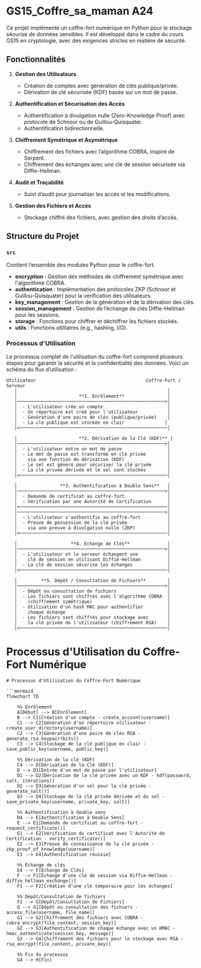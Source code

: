 # GS15_Coffre_sa_maman A24

Ce projet implémente un coffre-fort numérique en Python pour le stockage sécurisé de données sensibles. Il est développé dans le cadre du cours GS15 en cryptologie, avec des exigences strictes en matière de sécurité.

## Fonctionnalités

1. **Gestion des Utilisateurs**
   - Création de comptes avec génération de clés publique/privée.
   - Dérivation de clé sécurisée (KDF) basée sur un mot de passe.
   
2. **Authentification et Sécurisation des Accès**
   - Authentification à divulgation nulle (Zero-Knowledge Proof) avec protocole de Schnoor ou de Guillou-Quisquater.
   - Authentification bidirectionnelle.

3. **Chiffrement Symétrique et Asymétrique**
   - Chiffrement des fichiers avec l’algorithme COBRA, inspiré de Serpent.
   - Chiffrement des échanges avec une clé de session sécurisée via Diffie-Hellman.

4. **Audit et Traçabilité**
   - Suivi d’audit pour journaliser les accès et les modifications.

5. **Gestion des Fichiers et Accès**
   - Stockage chiffré des fichiers, avec gestion des droits d’accès.

## Structure du Projet

### `src`
Contient l’ensemble des modules Python pour le coffre-fort.

- **encryption** : Gestion des méthodes de chiffrement symétrique avec l'algorithme COBRA.
- **authentication** : Implémentation des protocoles ZKP (Schnoor et Guillou-Quisquater) pour la vérification des utilisateurs.
- **key_management** : Gestion de la génération et de la dérivation des clés.
- **session_management** : Gestion de l’échange de clés Diffie-Hellman pour les sessions.
- **storage** : Fonctions pour chiffrer et déchiffrer les fichiers stockés.
- **utils** : Fonctions utilitaires (e.g., hashing, I/O).

### Processus d'Utilisation

Le processus complet de l'utilisation du coffre-fort comprend plusieurs étapes pour garantir la sécurité et la confidentialité des données. Voici un schéma du flux d’utilisation :

```plaintext
Utilisateur                                         Coffre-Fort / Serveur
   │                                                        │
   │                       **1. Enrôlement**                │
   │───────────────────────────────────────────────────────>│
   │  - L'utilisateur crée un compte                        │
   │  - Un répertoire est créé pour l'utilisateur           │
   │  - Génération d'une paire de clés (publique/privée)    │
   │  - La clé publique est stockée en clair               │
   │<───────────────────────────────────────────────────────│

   │                       **2. Dérivation de la Clé (KDF)** │
   │───────────────────────────────────────────────────────>│
   │  - L'utilisateur entre un mot de passe                 │
   │  - Le mot de passe est transformé en clé privée        │
   │    via une fonction de dérivation (KDF)                │
   │  - Le sel est généré pour sécuriser la clé privée      │
   │  - La clé privée dérivée et le sel sont stockés        │
   │<───────────────────────────────────────────────────────│

   │                **3. Authentification à Double Sens**   │
   │───────────────────────────────────────────────────────>│
   │  - Demande de certificat au coffre-fort                │
   │  - Vérification par une Autorité de Certification      │
   │<───────────────────────────────────────────────────────│
   │───────────────────────────────────────────────────────>│
   │  - L'utilisateur s'authentifie au coffre-fort          │
   │  - Preuve de possession de la clé privée               │
   │    via une preuve à divulgation nulle (ZKP)            │
   │<───────────────────────────────────────────────────────│

   │                    **4. Échange de Clés**              │
   │───────────────────────────────────────────────────────>│
   │  - L'utilisateur et le serveur échangent une           │
   │    clé de session en utilisant Diffie-Hellman          │
   │  - La clé de session sécurise les échanges             │
   │<───────────────────────────────────────────────────────│

   │         **5. Dépôt / Consultation de Fichiers**        │
   │───────────────────────────────────────────────────────>│
   │  - Dépôt ou consultation de fichiers                   │
   │  - Les fichiers sont chiffrés avec l'algorithme COBRA  │
   │    (chiffrement symétrique)                            │
   │  - Utilisation d'un hash MAC pour authentifier         │
   │    chaque échange                                      │
   │  - Les fichiers sont chiffrés pour stockage avec       │
   │    la clé privée de l'utilisateur (chiffrement RSA)    │
   │<───────────────────────────────────────────────────────│
```
# Processus d'Utilisation du Coffre-Fort Numérique

```mermaid
# Processus d'Utilisation du Coffre-Fort Numérique

```mermaid
flowchart TD

    %% Enrôlement
    A[Début] --> B[Enrôlement]
    B --> C1[Création d'un compte - create_account(username)]
    C1 --> C2[Génération d'un répertoire utilisateur - create_user_directory(username)]
    C2 --> C3[Génération d'une paire de clés RSA - generate_rsa_keypair(bits)]
    C3 --> C4[Stockage de la clé publique en clair - save_public_key(username, public_key)]

    %% Dérivation de la clé (KDF)
    C4 --> D[Dérivation de la Clé (KDF)]
    D --> D1[Entrée d'un mot de passe par l'utilisateur]
    D1 --> D2[Dérivation de la clé privée avec un KDF - kdf(password, salt, iterations)]
    D2 --> D3[Génération d'un sel pour la clé privée - generate_salt()]
    D3 --> D4[Stockage de la clé privée dérivée et du sel - save_private_key(username, private_key, salt)]

    %% Authentification à double sens
    D4 --> E[Authentification à Double Sens]
    E --> E1[Demande de certificat au coffre-fort - request_certificate()]
    E1 --> E2[Vérification du certificat avec l'Autorité de Certification - verify_certificate()]
    E2 --> E3[Preuve de connaissance de la clé privée - zkp_proof_of_knowledge(username)]
    E3 --> E4[Authentification réussie]

    %% Échange de clés
    E4 --> F[Échange de Clés]
    F --> F1[Échange d'une clé de session via Diffie-Hellman - diffie_hellman_exchange()]
    F1 --> F2[Création d'une clé temporaire pour les échanges]

    %% Dépôt/Consultation de fichiers
    F2 --> G[Dépôt/Consultation de Fichiers]
    G --> G1[Dépôt ou consultation des fichiers - access_file(username, file_name)]
    G1 --> G2[Chiffrement des fichiers avec COBRA - cobra_encrypt(file_content, session_key)]
    G2 --> G3[Authentification de chaque échange avec un HMAC - hmac_authenticate(session_key, message)]
    G3 --> G4[Chiffrement des fichiers pour le stockage avec RSA - rsa_encrypt(file_content, private_key)]

    %% Fin du processus
    G4 --> H[Fin]
```
